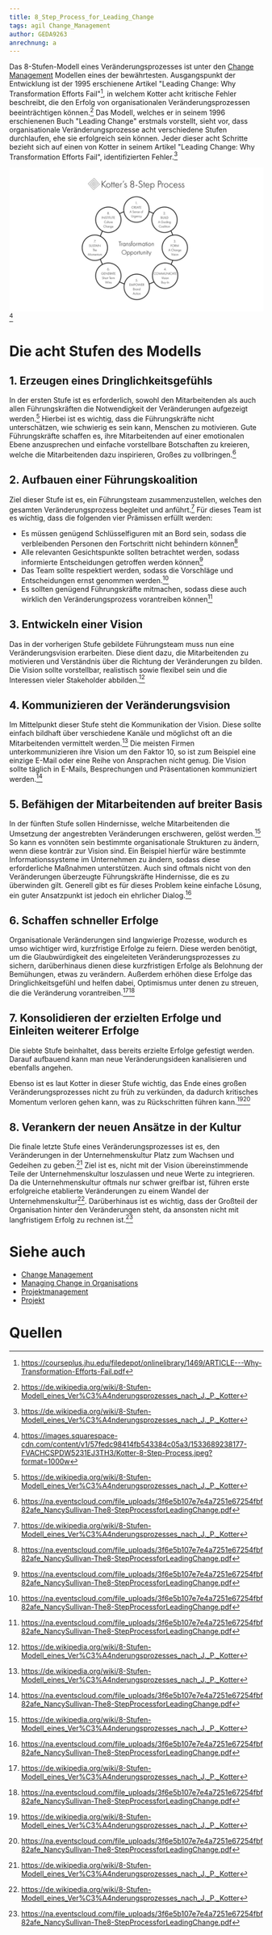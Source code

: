 ```yaml
---
title: 8_Step_Process_for_Leading_Change
tags: agil Change_Management
author: GEDA9263
anrechnung: a
---
```


Das 8-Stufen-Modell eines Veränderungsprozesses ist unter den [Change Management](https://github.com/ManagingProjectsSuccessfully/ManagingProjectsSuccessfully.github.io/blob/main/kb/Change_Management.md) Modellen eines der bewährtesten. 
Ausgangspunkt der Entwicklung ist der 1995 erschienene Artikel "Leading Change: Why Transformation Efforts Fail"[^4], in welchem Kotter acht kritische Fehler beschreibt, die den Erfolg von organisationalen Veränderungsprozessen beeinträchtigen können.[^1] Das Modell, welches er in seinem 1996 erschienenen Buch "Leading Change" erstmals vorstellt, sieht vor, dass organisationale Veränderungsprozesse acht verschiedene Stufen durchlaufen, ehe sie erfolgreich sein können. Jeder dieser acht Schritte bezieht sich auf einen von Kotter in seinem Artikel "Leading Change: Why Transformation Efforts Fail", identifizierten Fehler.[^1]

![8_Steps_to_leading_change](8_Step_Process_for_Leading_Change/Kotter-8-Step-Process.jpeg)[^2]

# Die acht Stufen des Modells
## 1. Erzeugen eines Dringlichkeitsgefühls
In der ersten Stufe ist es erforderlich, sowohl den Mitarbeitenden als auch allen Führungskräften die Notwendigkeit der Veränderungen aufgezeigt werden.[^1] Hierbei ist es wichtig, dass die Führungskräfte nicht unterschätzen, wie schwierig es sein kann, Menschen zu motivieren. Gute Führungskräfte schaffen es, ihre Mitarbeitenden auf einer emotionalen Ebene anzusprechen und einfache vorstellbare Botschaften zu kreieren, welche die Mitarbeitenden dazu inspirieren, Großes zu vollbringen.[^3]
## 2. Aufbauen einer Führungskoalition  
Ziel dieser Stufe ist es, ein Führungsteam zusammenzustellen, welches den gesamten Veränderungsprozess begleitet und anführt.[^1] Für dieses Team ist es wichtig, dass die folgenden vier Prämissen erfüllt werden:

- Es müssen genügend Schlüsselfiguren mit an Bord sein, sodass die verbleibenden Personen den Fortschritt nicht behindern können[^3]
- Alle relevanten Gesichtspunkte sollten betrachtet werden, sodass informierte Entscheidungen getroffen werden können[^3]
- Das Team sollte respektiert werden, sodass die Vorschläge und Entscheidungen ernst genommen werden.[^3]
- Es sollten genügend Führungskräfte mitmachen, sodass diese auch wirklich den Veränderungsprozess vorantreiben können[^3]

## 3. Entwickeln einer Vision
Das in der vorherigen Stufe gebildete Führungsteam muss nun eine Veränderungsvision erarbeiten. Diese dient dazu, die Mitarbeitenden zu motivieren und Verständnis über die Richtung der Veränderungen zu bilden. Die Vision sollte vorstellbar, realistisch sowie flexibel sein und die Interessen vieler Stakeholder abbilden.[^1]
## 4. Kommunizieren der Veränderungsvision
Im Mittelpunkt dieser Stufe steht die Kommunikation der Vision. Diese sollte einfach bildhaft über verschiedene Kanäle und möglichst oft an die Mitarbeitenden vermittelt werden.[^1] Die meisten Firmen unterkommunizieren ihre Vision um den Faktor 10, so ist zum Beispiel eine einzige E-Mail oder eine Reihe von Ansprachen nicht genug. Die Vision sollte täglich in E-Mails, Besprechungen und Präsentationen kommuniziert werden.[^3]
## 5. Befähigen der Mitarbeitenden auf breiter Basis
In der fünften Stufe sollen Hindernisse, welche Mitarbeitenden die Umsetzung der angestrebten Veränderungen erschweren, gelöst werden.[^1] So kann es vonnöten sein bestimmte organisationale Strukturen zu ändern, wenn diese konträr zur Vision sind. Ein Beispiel hierfür wäre bestimmte Informationssysteme im Unternehmen zu ändern, sodass diese erforderliche Maßnahmen unterstützen. Auch sind oftmals nicht von den Veränderungen überzeugte Führungskräfte Hindernisse, die es zu überwinden gilt. Generell gibt es für dieses Problem keine einfache Lösung, ein guter Ansatzpunkt ist jedoch ein ehrlicher Dialog.[^3]
## 6. Schaffen schneller Erfolge
Organisationale Veränderungen sind langwierige Prozesse, wodurch es umso wichtiger wird, kurzfristige Erfolge zu feiern. Diese werden benötigt, um die Glaubwürdigkeit des eingeleiteten Veränderungsprozesses zu sichern, darüberhinaus dienen diese kurzfristigen Erfolge als Belohnung der Bemühungen, etwas zu verändern. Außerdem erhöhen diese Erfolge das Dringlichkeitsgefühl und helfen dabei, Optimismus unter denen zu streuen, die die Veränderung vorantreiben.[^1][^3]
## 7. Konsolidieren der erzielten Erfolge und Einleiten weiterer Erfolge
Die siebte Stufe beinhaltet, dass bereits erzielte Erfolge gefestigt werden. Darauf aufbauend kann man neue Veränderungsideen kanalisieren und ebenfalls angehen. 

Ebenso ist es laut Kotter in dieser Stufe wichtig, das Ende eines großen Veränderungsprozesses nicht zu früh zu verkünden, da dadurch kritisches Momentum verloren gehen kann, was zu Rückschritten führen kann.[^1][^3]
## 8. Verankern der neuen Ansätze in der Kultur
Die finale letzte Stufe eines Veränderungsprozesses ist es, den Veränderungen in der Unternehmenskultur Platz zum Wachsen und Gedeihen zu geben.[^1] Ziel ist es, nicht mit der Vision übereinstimmende Teile der Unternehmenskultur loszulassen und neue Werte zu integrieren. Da die Unternehmenskultur oftmals nur schwer greifbar ist, führen erste erfolgreiche etablierte Veränderungen zu einem Wandel der Unternehmenskultur[^1]. Darüberhinaus ist es wichtig, dass der Großteil der Organisation hinter den Veränderungen steht, da ansonsten nicht mit langfristigem Erfolg zu rechnen ist.[^3]

# Siehe auch

* [Change Management](https://github.com/ManagingProjectsSuccessfully/ManagingProjectsSuccessfully.github.io/blob/main/kb/Change_Management.md)
* [Managing Change in Organisations](https://github.com/ManagingProjectsSuccessfully/ManagingProjectsSuccessfully.github.io/blob/main/kb/Managing_Change_in_Organisations.md)
* [Projektmanagement](https://github.com/ManagingProjectsSuccessfully/ManagingProjectsSuccessfully.github.io/blob/main/kb/Projektmanagement.md)
* [Projekt](https://github.com/ManagingProjectsSuccessfully/ManagingProjectsSuccessfully.github.io/blob/main/kb/Projekt.md)


# Quellen

[^1]: https://de.wikipedia.org/wiki/8-Stufen-Modell_eines_Ver%C3%A4nderungsprozesses_nach_J._P._Kotter
[^2]: https://images.squarespace-cdn.com/content/v1/57fedc98414fb543384c05a3/1533689238177-FVACHCSPDW5231EJ3TH3/Kotter-8-Step-Process.jpeg?format=1000w
[^3]: https://na.eventscloud.com/file_uploads/3f6e5b107e7e4a7251e67254fbf82afe_NancySullivan-The8-StepProcessforLeadingChange.pdf
[^4]: https://courseplus.jhu.edu/filedepot/onlinelibrary/1469/ARTICLE---Why-Transformation-Efforts-Fail.pdf

